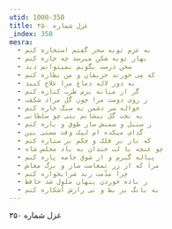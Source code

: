 ```yaml
---
utid: 1000-350
title: غزل شماره ۳۵۰
_index: 350
mesra:
  - به عزم توبه سحر گفتم استخاره کنم
  - بهار توبه شکن میرسد چه چاره کنم
  - سخن درست بگویم نمیتوانم دید
  - که مِی خورند حریفان و من نظاره کنم
  - به دور لاله دماغ مرا علاج کنید
  - گر از میانه بزم طرب کناره کنم
  - ز روی دوست مرا چون گل مراد شکفت
  - حواله سر دشمن به سنگ خاره کنم
  - به تخت گل بنشانم بتی چو سلطانی
  - ز سنبل و سمنش ساز طوق و یاره کنم
  - گدای میکده ام لیک وقت مستی بین
  - که ناز بر فلک و حکم بر ستاره کنم
  - چو غنچه با لب خندان به یاد مجلس شاه
  - پیاله گیرم و از شوق جامه پاره کنم
  - مرا که از زر تمغاست ساز و برگ معاش
  - چرا مذّمت رند شرابخواره کنم
  - ز باده خوردن پنهان ملول شد حافظ
  - به بانگ بر بط و نی رازش آشکاره کنم
---
```

غزل شماره ۳۵۰
